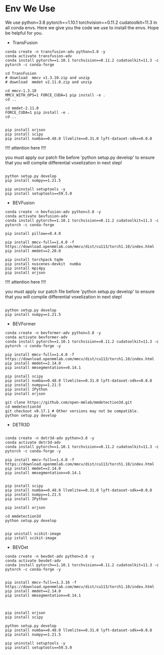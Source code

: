 
# Env We Use
We use python=3.8 pytorch==1.10.1 torchvision==0.11.2 cudatoolkit=11.3 in all conda envs.
Here we give you the code we use to install the envs. Hope be helpful for you.

* TransFusion
```
conda create -n transfusion-adv python=3.8 -y
conda activate transfusion-adv
conda install pytorch==1.10.1 torchvision==0.11.2 cudatoolkit=11.3 -c pytorch -c conda-forge

cd TransFusion
# download  mmcv v1.3.10.zip and unzip
# download  mmdet v2.11.0.zip and unzip

cd mmcv-1.3.10
MMCV_WITH_OPS=1 FORCE_CUDA=1 pip install -e . 
cd ..

cd mmdet-2.11.0
FORCE_CUDA=1 pip install -e . 
cd ..


pip install orjson
pip install scipy 
pip install numba==0.48.0 llvmlite==0.31.0 lyft-dataset-sdk==0.0.8

```
!!!! attention here !!!!

you must apply our patch file before 'python setup.py develop' to ensure that you will complie differential voxelization in next step!
```

python setup.py develop
pip install numpy==1.21.5

pip uninstall setuptools -y
pip install setuptools==59.5.0
```


* BEVFusion
```
conda create -n bevfusion-adv python=3.8 -y
conda activate bevfusion-adv
conda install pytorch==1.10.1 torchvision==0.11.2 cudatoolkit=11.3 -c pytorch -c conda-forge

pip install pillow==8.4.0

pip install mmcv-full==1.4.0 -f https://download.openmmlab.com/mmcv/dist/cu113/torch1.10/index.html
pip install mmdet==2.20.0

pip install torchpack tqdm
pip install nuscenes-devkit  numba 
pip install mpi4py
pip install orjson

```
!!!! attention here !!!!

you must apply our patch file before 'python setup.py develop' to ensure that you will complie differential voxelization in next step!
```

python setup.py develop
pip install numpy==1.21.5
```


* BEVFormer
```
conda create -n bevformer-adv python=3.8 -y
conda activate bevformer-adv 
conda install pytorch==1.10.1 torchvision==0.11.2 cudatoolkit=11.3 -c pytorch -c conda-forge -y

pip install mmcv-full==1.4.0 -f https://download.openmmlab.com/mmcv/dist/cu113/torch1.10/index.html
pip install mmdet==2.14.0
pip install mmsegmentation==0.14.1

pip install scipy
pip install numba==0.48.0 llvmlite==0.31.0 lyft-dataset-sdk==0.0.8
pip install numpy==1.21.5
pip install IPython
pip install orjson

git clone https://github.com/open-mmlab/mmdetection3d.git
cd mmdetection3d
git checkout v0.17.1 # Other versions may not be compatible.
python setup.py develop

```

* DETR3D
```

conda create -n detr3d-adv python=3.8 -y
conda activate detr3d-adv 
conda install pytorch==1.10.1 torchvision==0.11.2 cudatoolkit=11.3 -c pytorch -c conda-forge -y

pip install mmcv-full==1.4.0 -f https://download.openmmlab.com/mmcv/dist/cu113/torch1.10/index.html
pip install mmdet==2.14.0
pip install mmsegmentation==0.14.1


pip install scipy
pip install numba==0.48.0 llvmlite==0.31.0 lyft-dataset-sdk==0.0.8
pip install numpy==1.21.5
pip install IPython

pip install orjson

cd mmdetection3d
python setup.py develop


pip unistall scikit-image
pip istall scikit-image
```




* BEVDet
```
conda create -n bevdet-adv python=3.8 -y
conda activate bevdet-adv
conda install pytorch==1.10.1 torchvision==0.11.2 cudatoolkit=11.3 -c pytorch -c conda-forge -y


pip install mmcv-full==1.3.16 -f https://download.openmmlab.com/mmcv/dist/cu113/torch1.10/index.html
pip install mmdet==2.14.0
pip install mmsegmentation==0.14.1



pip install orjson
pip install scipy 

python setup.py develop
pip install numba==0.48.0 llvmlite==0.31.0 lyft-dataset-sdk==0.0.8
pip install numpy==1.21.5

pip uninstall setuptools -y
pip install setuptools==59.5.0


```

